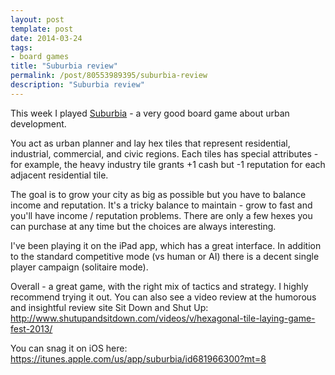 ```yaml
---
layout: post
template: post
date: 2014-03-24
tags:
- board games
title: "Suburbia review"
permalink: /post/80553989395/suburbia-review
description: "Suburbia review"
---
```

This week I played [Suburbia](http://boardgamegeek.com/boardgame/123260/suburbia) - a very good board game about urban development.

You act as urban planner and lay hex tiles that represent residential, industrial, commercial, and civic regions. Each tiles has special attributes - for example, the heavy industry tile grants +1 cash but -1 reputation for each adjacent residential tile.

The goal is to grow your city as big as possible but you have to balance income and reputation. It's a tricky balance to maintain - grow to fast and you'll have income / reputation problems. There are only a few hexes you can purchase at any time but the choices are always interesting.

I've been playing it on the iPad app, which has a great interface. In addition to the standard competitive mode (vs human or AI) there is a decent single player campaign (solitaire mode).

Overall - a great game, with the right mix of tactics and strategy. I highly recommend trying it out. You can also see a video review at the humorous and insightful review site Sit Down and Shut Up: http://www.shutupandsitdown.com/videos/v/hexagonal-tile-laying-game-fest-2013/

You can snag it on iOS here: https://itunes.apple.com/us/app/suburbia/id681966300?mt=8